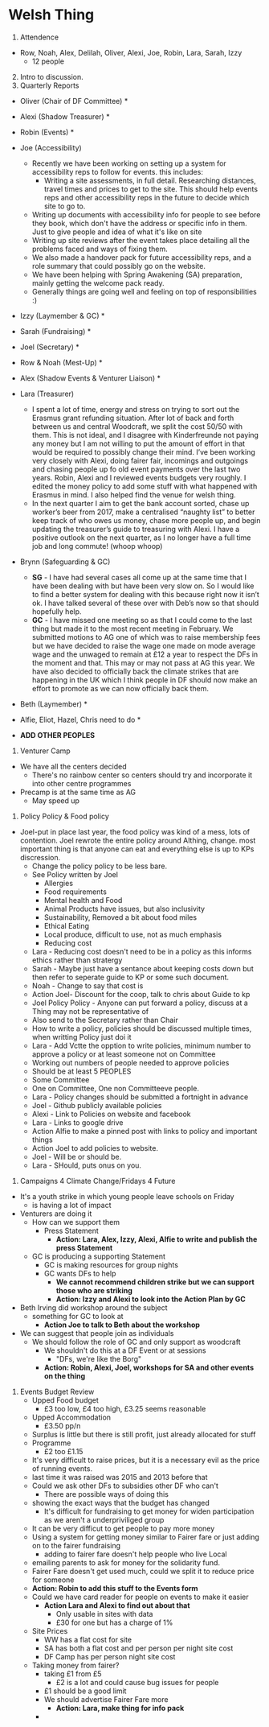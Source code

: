 # **Welsh Thing**
1. Attendence
  * Row, Noah, Alex, Delilah, Oliver, Alexi, Joe, Robin, Lara, Sarah, Izzy
    * 12 people
2. Intro to discussion.
3. Quarterly Reports
  * Oliver (Chair of DF Committee)
    *
  * Alexi (Shadow Treasurer)
    *
  * Robin (Events)
    *
  * Joe (Accessibility)
    * Recently we have been working on setting up a system for accessibility reps to follow for events. this includes:
      * Writing a site assessments, in full detail. Researching distances, travel times and prices to get to the site. This should help events reps and other accessibility reps in the future to decide which site to go to.
    * Writing up documents with accessibility info for people to see before they book, which don't have the address or specific info in them. Just to give people and idea of what it's like on site
    * Writing up site reviews after the event takes place detailing all the problems faced and ways of fixing them.
    * We also made a handover pack for future accessibility reps, and a role summary that could possibly go on the website.
    * We have been helping with Spring Awakening (SA) preparation, mainly getting the welcome pack ready.
    * Generally things are going well and feeling on top of responsibilities :)

  * Izzy (Laymember & GC)
    *
  * Sarah (Fundraising)
    *
  * Joel (Secretary)
    *
  * Row & Noah (Mest-Up)
    *
  * Alex (Shadow Events & Venturer Liaison)
    *
  * Lara (Treasurer)
    * I spent a lot of time, energy and stress on trying to sort out the Erasmus grant refunding situation. After lot of back and forth between us and central Woodcraft, we split the cost 50/50 with them. This is not ideal, and I disagree with Kinderfreunde not paying any money but I am not willing to put the amount of effort in that would be required to possibly change their mind. I’ve been working very closely with Alexi, doing fairer fair, incomings and outgoings and chasing people up fo old event payments over the last two years. Robin, Alexi and I reviewed events budgets very roughly. I edited the money policy to add some stuff with what happened with Erasmus in mind. I also helped find the venue for welsh thing.
    * In the next quarter I aim to get the bank account sorted, chase up worker’s beer from 2017, make a centralised “naughty list” to better keep track of who owes us money, chase more people up, and begin updating the treasurer’s guide to treasuring with Alexi. I have a positive outlook on the next quarter, as I no longer have a full time job and long commute! (whoop whoop)
  * Brynn (Safeguarding & GC)
    * **SG** - I have had several cases all come up at the same time that I have been dealing with but have been very slow on. So I would like to find a better system for dealing with this because right now it isn’t ok. I have talked several of these over with Deb’s now so that should hopefully help.
    * **GC** - I have missed one meeting so as that I could come to the last thing but made it to the most recent meeting in February. We submitted motions to AG one of which was to raise membership fees but we have decided to raise the wage one made on mode average wage and the unwaged to remain at £12 a year to respect the DFs in the moment and that. This may or may not pass at AG this year. We have also decided to officially back the climate strikes that are happening in the UK which I think people in DF should now make an effort to promote as we can now officially back them.
  * Beth (Laymember)
    *
  * Alfie, Eliot, Hazel, Chris need to do
    *
  * **ADD OTHER PEOPLES**
1. Venturer Camp
  * We have all the centers decided
    * There's no rainbow center so centers should try and incorporate it into other centre programmes
  * Precamp is at the same time as AG
    * May speed up

1. Policy Policy & Food policy
  * Joel-put in place last year, the food policy was kind of a mess, lots of contention. Joel rewrote the entire policy around Althing, change. most important thing is that anyone can eat and everything else is up to KPs discression.
    * Change the policy policy to be less bare.
    * See Policy written by Joel
      * Allergies
      * Food requirements
      * Mental health and Food
      * Animal Products have issues, but also inclusivity
      * Sustainability, Removed a bit about food miles
      * Ethical Eating
      * Local produce, difficult to use, not as much emphasis
      * Reducing cost
    * Lara - Reducing cost doesn't need to be in a policy as this informs ethics rather than stratergy
    * Sarah - Maybe just have a sentance about keeping costs down but then refer to seperate guide to KP or some such document.
    * Noah - Change to say that cost is
    * Action Joel- Discount for the coop, talk to chris about Guide to kp
    * Joel Policy Policy - Anyone can put forward a policy, discuss at a Thing may not be representative of
    * Also send to the Secretary rather than Chair
    * How to write a policy, policies should be discussed multiple times, when writting Policy just doi it
    * Lara - Add Vctte the opption to write policies, minimum number to approve a policy or at least someone not on Committee
    * Working out numbers of people needed to approve policies
    * Should be at least 5 PEOPLES
    * Some Committee
    * One on Committee, One non Committeeve people.
    * Lara - Policy changes should be submitted a fortnight in advance
    * Joel - Github publicly available policies
    * Alexi - Link to Policies on website and facebook
    * Lara - Links to google drive
    * Action Alfie to make a pinned post with links to policy and important things
    * Action Joel to add policies to website.
    * Joel - Will be or should be.
    * Lara - SHould, puts onus on you.
1. Campaigns 4 Climate Change/Fridays 4 Future
  * It's a youth strike in which young people leave schools on Friday
    * is having a lot of impact
  * Venturers are doing it
    * How can we support them
      * Press Statement
        * **Action: Lara, Alex, Izzy, Alexi, Alfie to write and publish the press Statement**
    * GC is producing a supporting Statement
      * GC is making resources for group nights
      * GC wants DFs to help
        * **We cannot recommend children strike but we can support those who are striking**
        * **Action: Izzy and Alexi to look into the Action Plan by GC**
  * Beth Irving did workshop around the subject
    * something for GC to look at
      * **Action Joe to talk to Beth about the workshop**
  * We can suggest that people join as individuals
    * We should follow the role of GC and only support as woodcraft
      * We shouldn't do this at a DF Event or at sessions
        * "DFs, we're like the Borg"
      * **Action: Robin, Alexi, Joel, workshops for SA and other events on the thing**
1. Events Budget Review
    * Upped Food budget
      * £3 too low, £4 too high, £3.25 seems reasonable
    * Upped Accommodation
      * £3.50 pp/n
    * Surplus is little but there is still profit, just already allocated for stuff
    * Programme
      * £2 too £1.15
    * It's very difficult to raise prices, but it is a necessary evil as the price of running events.
    * last time it was raised was 2015 and 2013 before that
    * Could we ask other DFs to subsidies other DF who can't
      * There are possible ways of doing this
    * showing the exact ways that the budget has changed
      * It's difficult for fundraising to get money for widen participation as we aren't a underpriviliged group
    * It can be very difficut to get people to pay more money
    * Using a system for getting money similar to Fairer fare or just adding on to the fairer fundraising
      * adding to fairer fare doesn't help people who live Local
    * emailing parents to ask for money for the solidarity fund.
    * Fairer Fare doesn't get used much, could we split it to reduce price for someone
    * **Action: Robin to add this stuff to the Events form**
    * Could we have card reader for people on events to make it easier
      * **Action Lara and Alexi to find out about that**
        * Only usable in sites with data
        * £30 for one but has a charge of 1%
    * Site Prices
      * WW has a flat cost for site
      * SA has both a flat cost and per person per night site cost
      * DF Camp has per person night site cost
    * Taking money from fairer?
      * taking £1 from £5
        * £2 is a lot and could cause bug issues for people
      * £1 should be a good limit
      * We should advertise Fairer Fare more
        * **Action: Lara, make thing for info pack**
      * 
